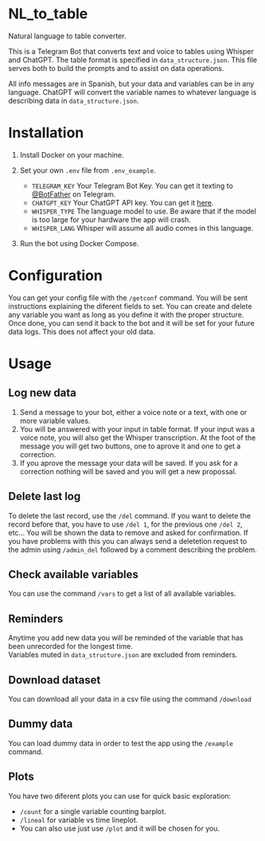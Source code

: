 # NL_to_table
Natural language to table converter.

This is a Telegram Bot that converts text and voice to tables using Whisper and ChatGPT. The table format is specified in `data_structure.json`. This file serves both to build the prompts and to assist on data operations.

All info messages are in Spanish, but your data and variables can be in any language. ChatGPT will convert the variable names to whatever language is describing data in `data_structure.json`.

# Installation
1. Install Docker on your machine.
2. Set your own `.env` file from `.env_example`.
      - `TELEGRAM_KEY` Your Telegram Bot Key. You can get it texting to [@BotFather](https://web.telegram.org/k/#@BotFather) on Telegram.
      - `CHATGPT_KEY` Your ChatGPT API key. You can get it [here](https://platform.openai.com/account/api-keys).
      - `WHISPER_TYPE` The language model to use. Be aware that if the model is too large for your hardware the app will crash.
      - `WHISPER_LANG` Whisper will assume all audio comes in this language. 

3. Run the bot using Docker Compose.

# Configuration
You can get your config file with the `/getconf` command. You will be sent instructions explaining the diferent fields to set. You can create and delete any variable you want as long as you define it with the proper structure. Once done, you can send it back to the bot and it will be set for your future data logs. This does not affect your old data.

# Usage
## Log new data
1. Send a message to your bot, either a voice note or a text, with one or more variable values.
2. You will be answered with your input in table format. If your input was a voice note, you will also get the Whisper transcription. At the foot of the message you will get two buttons, one to aprove it and one to get a correction.
3. If you aprove the message your data will be saved. If you ask for a correction nothing will be saved and you will get a new propossal.

## Delete last log
To delete the last record, use the `/del` command. If you want to delete the record before that, you have to use `/del 1`, for the previous one `/del 2`, etc... You will be shown the data to remove and asked for confirmation.
If you have problems with this you can always send a deletetion request to the admin using `/admin_del` followed by a comment describing the problem.

## Check available variables
You can use the command `/vars` to get a list of all available variables.

## Reminders
Anytime you add new data you will be reminded of the variable that has been unrecorded for the longest time.  
Variables muted in `data_structure.json` are excluded from reminders.

## Download dataset
You can download all your data in a csv file using the command `/download`

## Dummy data
You can load dummy data in order to test the app using the `/example` command.

## Plots
You have two diferent plots you can use for quick basic exploration:
- `/count` for a single variable counting barplot.
- `/lineal` for variable vs time lineplot.
- You can also use just use `/plot` and it will be chosen for you.
